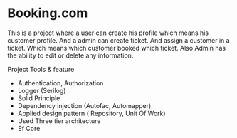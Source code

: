 # Booking.com

This is a project where a user can create his profile which means his customer profile. And a admin can create ticket. And assign a customer in a ticket. Which means which customer booked which ticket. Also Admin has the ability to edit or delete any  information.

Project Tools & feature

* Authentication, Authorization
* Logger (Serilog)
* Solid Principle
* Dependency injection (Autofac, Automapper)
* Applied design pattern ( Repository, Unit Of Work)
* Used Three tier architecture
* Ef Core
